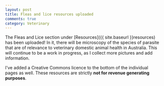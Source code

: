 ```yaml
---
layout: post
title: Fleas and lice resources uploaded
comments: true
category: Veterinary
---
```


The Fleas and Lice section under [Resources]({{ site.baseurl }}resources) has been uploaded! In it, there will be microscopy of the species of parasite that are of relevance to veterinary domestic animal health in Australia. This will continue to be a work in progress, as I collect more pictures and add information. 

I've added a Creative Commons licence to the bottom of the individual pages as well. These resources are strictly <b>not for revenue generating purposes</b>. 